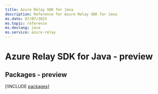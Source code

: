 ```yaml
---
title: Azure Relay SDK for Java
description: Reference for Azure Relay SDK for Java
ms.date: 07/07/2025
ms.topic: reference
ms.devlang: java
ms.service: azure-relay
---
```

# Azure Relay SDK for Java - preview
## Packages - preview
[!INCLUDE [packages](relay-index.md)]